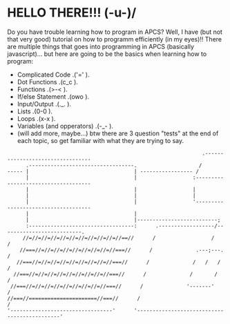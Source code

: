 # HELLO THERE!!! (-u-)/
Do you have trouble learning how to program in APCS? Well, I have (but not that very good) tutorial on how to programm efficiently (in my eyes)!!
There are multiple things that goes into programming in APCS (basically javascript)... but here are going to be the basics when learning how to program:
- Complicated Code .('=' ).
- Dot Functions .(c_c ).
- Functions .(>-< ).
- If/else Statement .(owo ).
- Input/Output .(._. ).
- Lists .(0-0 ).
- Loops .(x-x ).
- Variables (and opperators) .(-_- ).
- (will add more, maybe...)
btw there are 3 question "tests" at the end of each topic, so get familiar with what they are trying to say.


```
                                                               .---------------------------------
      .----------------------------------.                    /                                   
----- |                                  | ----------------- /                                    
      |                                  |                  :------------------------------------
      |                                  |                  |                                    
      |                                  |                  |                                    
      |                                  |                  '------------------------------------
      |                                  |
      |                                  |--------------------------;
      :----------------------------------:      .------------------/--------------------------.
     //=//=//=//=//=//=//=//=//=//=//==//      /                  /                          /
    //===//=//=//=//=//=//=//=//=//===//      /              .---;---.                      /
   //===//=//=//=//=//=//=//=//=//===//      /              /   /   /                      /
  //===//=//=//=//=//=//=//=//=//===//      /              /       /                      /
 //===//=//=//=//=//=//=//=//=//===//      /              '-------'                      /
//===//======================//===//      /                                             /
'---------------------------------'      '---------------------------------------------'
```
